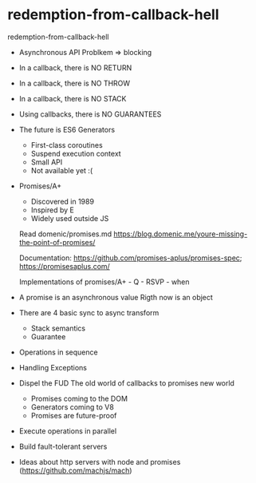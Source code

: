 # redemption-from-callback-hell
redemption-from-callback-hell

- Asynchronous API
    Problkem => blocking
- In a callback, there is NO RETURN
- In a callback, there is NO THROW
- In a callback, there is NO STACK
- Using callbacks, there is NO GUARANTEES
- The future is ES6 Generators
    * First-class coroutines
    * Suspend execution context
    * Small API
    * Not available yet :(
- Promises/A+
    * Discovered in 1989
    * Inspired by E
    * Widely used outside JS

    Read domenic/promises.md https://blog.domenic.me/youre-missing-the-point-of-promises/

    Documentation: https://github.com/promises-aplus/promises-spec; https://promisesaplus.com/

    Implementations of promises/A+
        - Q
        - RSVP
        - when

- A promise is an asynchronous value
    Rigth now is an object
- There are 4 basic sync to async transform
    * Stack semantics
    * Guarantee
- Operations in sequence
- Handling Exceptions
- Dispel the FUD
    The old world of callbacks to promises new world
    * Promises coming to the DOM
    * Generators coming to V8
    * Promises are future-proof

- Execute operations in parallel
- Build fault-tolerant servers
- Ideas about http servers with node and promises (https://github.com/machjs/mach)
